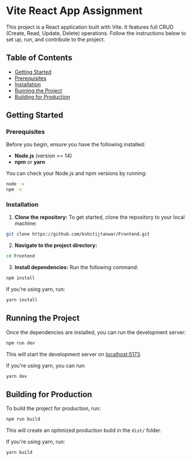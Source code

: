 # Vite React App Assignment

This project is a React application built with Vite. It features full CRUD (Create, Read, Update, Delete) operations. Follow the instructions below to set up, run, and contribute to the project.

## Table of Contents

- [Getting Started](#getting-started)
- [Prerequisites](#prerequisites)
- [Installation](#installation)
- [Running the Project](#running-the-project)
- [Building for Production](#building-for-production)

## Getting Started

### Prerequisites

Before you begin, ensure you have the following installed:

- **Node.js** (version >= 14)
- **npm** or **yarn**

You can check your Node.js and npm versions by running:

```bash
node -v
npm -v
```

### Installation

1. **Clone the repository:**
To get started, clone the repository to your local machine:
```bash
git clone https://github.com/kshitijtanwar/Frontend.git
```
2. **Navigate to the project directory:**
```bash
cd Frontend
```

3. **Install dependencies:**
Run the following command:
```bash
npm install
```
If you're using yarn, run:
```bash
yarn install
```

## Running the Project

Once the dependencies are installed, you can run the development server:

```bash
npm run dev
```

This will start the development server on [localhost:5173](http://localhost:5173).

If you're using yarn, you can run:

```bash
yarn dev
```

## Building for Production

To build the project for production, run:

```bash
npm run build
```

This will create an optimized production build in the `dist/` folder.

If you're using yarn, run:

```bash
yarn build
```

